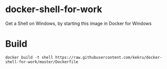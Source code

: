 # docker-shell-for-work
Get a Shell on Windows, by starting this image in Docker for Windows


# Build
`docker build -t shell https://raw.githubusercontent.com/kekru/docker-shell-for-work/master/Dockerfile`  
